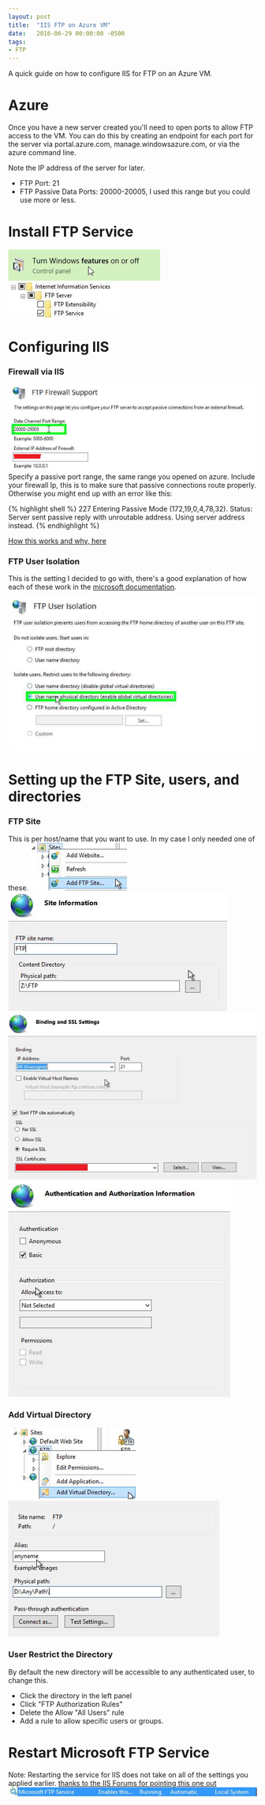 ```yaml
---
layout: post
title:  "IIS FTP on Azure VM"
date:   2016-06-29 00:00:00 -0500
tags:
- FTP
---
```



A quick guide on how to configure IIS for FTP on an Azure VM.
<!--more-->


# Azure

Once you have a new server created you'll need to open ports to allow FTP access to the VM. You can do this by creating an endpoint for each port for the server via portal.azure.com, manage.windowsazure.com, or via the azure command line.

Note the IP address of the server for later.

* FTP Port: 21
* FTP Passive Data Ports: 20000-20005, I used this range but you could use more or less.

# Install FTP Service
![Turn on or off](./assets/iis-ftp-azure/turnwindowsfeaturesonoff.jpg)
![Add FTP](./assets/iis-ftp-azure/addfeatures.jpg)

# Configuring IIS

### Firewall via IIS
![Firewall Settings](./assets/iis-ftp-azure/firewall.png)
Specify a passive port range, the same range you opened on azure.
Include your firewall Ip, this is to make sure that passive connections route properly. Otherwise you might end up with an error like this:

{% highlight shell %}
227 Entering Passive Mode (172,19,0,4,78,32).
Status:	Server sent passive reply with unroutable address. Using server address instead.
{% endhighlight %}

[How this works and why, here](http://grantcurell.com/2013/12/31/failed-to-retrieve-directory-listing-filezilla-connecting-to-iis-behind-nat/)



### FTP User Isolation
This is the setting I decided to go with, there's a good explanation of how each of these work in the [microsoft documentation](https://www.iis.net/configreference/system.applicationhost/sites/site/ftpserver/userisolation).

![Firewall Settings](./assets/iis-ftp-azure/isolation.png)

# Setting up the FTP Site, users, and directories

### FTP Site
This is per host/name that you want to use. In my case I only needed one of these.
![Add FTP](./assets/iis-ftp-azure/addftpsite.jpg)
![Add FTP - 1](./assets/iis-ftp-azure/addftp-step1.jpg)
![Add FTP - 2](./assets/iis-ftp-azure/addftp-step2.jpg)
![Add FTP - 3](./assets/iis-ftp-azure/addftp-step3.jpg)

### Add Virtual Directory
![Add Virtual Directory](./assets/iis-ftp-azure/addvdirectory.jpg)
![Add Virtual Directory](./assets/iis-ftp-azure/addvdirectory-2.jpg)

### User Restrict the Directory
By default the new directory will be accessible to any authenticated user, to change this.
- Click the directory in the left panel
- Click "FTP Authorization Rules"
- Delete the Allow "All Users" rule
- Add a rule to allow specific users or groups.

# Restart Microsoft FTP Service
Note: Restarting the service for IIS does not take on all of the settings you applied earlier. [thanks to the IIS Forums for pointing this one out](https://forums.iis.net/t/1189918.aspx)
![Add Virtual Directory](./assets/iis-ftp-azure/ftpservice.jpg)
